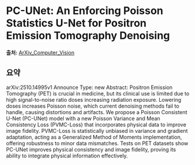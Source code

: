 # PC-UNet: An Enforcing Poisson Statistics U-Net for Positron Emission Tomography Denoising

**출처:** [ArXiv_Computer_Vision](https://arxiv.org/abs/2510.14995)

## 요약
arXiv:2510.14995v1 Announce Type: new
Abstract: Positron Emission Tomography (PET) is crucial in medicine, but its clinical use is limited due to high signal-to-noise ratio doses increasing radiation exposure. Lowering doses increases Poisson noise, which current denoising methods fail to handle, causing distortions and artifacts. We propose a Poisson Consistent U-Net (PC-UNet) model with a new Poisson Variance and Mean Consistency Loss (PVMC-Loss) that incorporates physical data to improve image fidelity. PVMC-Loss is statistically unbiased in variance and gradient adaptation, acting as a Generalized Method of Moments implementation, offering robustness to minor data mismatches. Tests on PET datasets show PC-UNet improves physical consistency and image fidelity, proving its ability to integrate physical information effectively.
